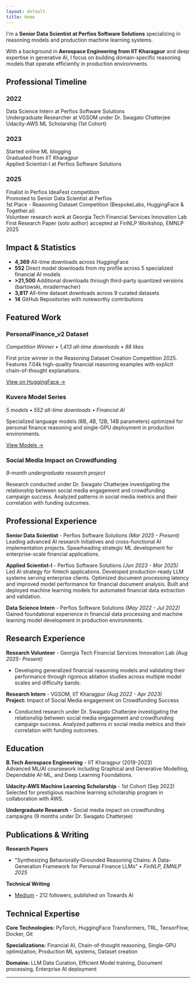 ```yaml
---
layout: default
title: Home
---
```


I'm a **Senior Data Scientist at Perfios Software Solutions** specializing in reasoning models and production machine learning systems.

With a background in **Aerospace Engineering from IIT Kharagpur** and deep expertise in generative AI, I focus on building domain-specific reasoning models that operate efficiently in production environments.

## Professional Timeline

<div class="timeline-minimal">
  <div class="timeline-year">
    <h3>2022</h3>
    <div class="year-events">
      <div class="event">Data Science Intern at Perfios Software Solutions</div>
      <div class="event">Undergraduate Researcher at VGSOM under Dr. Swagato Chatterjee</div>
      <div class="event">Udacity-AWS ML Scholarship (1st Cohort)</div>
    </div>
  </div>

  <div class="timeline-year">
    <h3>2023</h3>
    <div class="year-events">
      <div class="event">Started online ML blogging</div>
      <div class="event">Graduated from IIT Kharagpur</div>
      <div class="event">Applied Scientist-I at Perfios Software Solutions</div>
    </div>
  </div>

  <div class="timeline-year">
    <h3>2025</h3>
    <div class="year-events">
      <div class="event">Finalist in Perfios IdeaFest competition</div>
      <div class="event">Promoted to Senior Data Scientist at Perfios</div>
      <div class="event">1st Place - Reasoning Dataset Competition (BespokeLabs, HuggingFace & Together.ai)</div>
      <div class="event"> Volunteer research work at Georgia Tech Financial Services Innovation Lab</div>
      <div class="event">First Research Paper (solo author) accepted at FinNLP Workshop, EMNLP 2025</div>
    </div>
  </div>
</div>

## Impact & Statistics

* **4,369** All-time downloads across HuggingFace
* **552** Direct model downloads from my profile across 5 specialized financial AI models
* **>21,500** Additional downloads through third-party quantized versions (bartowski, mradermacher)
* **3,817** All-time dataset downloads across 9 curated datasets
* **14** GitHub Repositories with noteworthy contributions

## Featured Work

### PersonalFinance_v2 Dataset

*Competition Winner • 1,413 all-time downloads • 88 likes*

First prize winner in the Reasoning Dataset Creation Competition 2025. Features 7.04k high-quality financial reasoning examples with explicit chain-of-thought explanations.

[View on HuggingFace →](https://huggingface.co/datasets/akhil-theerthala/PersonalFinance_v2)

### Kuvera Model Series

*5 models • 552 all-time downloads • Financial AI*

Specialized language models (8B, 4B, 12B, 14B parameters) optimized for personal finance reasoning and single-GPU deployment in production environments.

[View Models →](https://huggingface.co/akhil-theerthala)

### Social Media Impact on Crowdfunding

*9-month undergraduate research project*

Research conducted under Dr. Swagato Chatterjee investigating the relationship between social media engagement and crowdfunding campaign success. Analyzed patterns in social media metrics and their correlation with funding outcomes.

## Professional Experience

**Senior Data Scientist** - Perfios Software Solutions *(Mar 2025 - Present)*  
Leading advanced AI research initiatives and cross-functional AI implementation projects. Spearheading strategic ML development for enterprise-scale financial applications.

**Applied Scientist-I** - Perfios Software Solutions *(Jun 2023 - Mar 2025)*  
Led AI strategy for fintech applications. Developed production-ready LLM systems serving enterprise clients. Optimized document processing latency and improved model performance for financial document analysis. Built and deployed machine learning models for automated financial data extraction and validation.

**Data Science Intern** - Perfios Software Solutions *(May 2022 - Jul 2022)*  
Gained foundational experience in financial data processing and machine learning model development in production environments.

## Research Experience

**Research Volunteer** - Georgia Tech Financial Services Innovation Lab *(Aug 2025- Present)*

* Developing generalized financial reasoning models and validating their performance through rigorous ablation studies across multiple model scales and difficulty bands.

**Research Intern** - VGSOM, IIT Kharagpur *(Aug 2022 - Apr 2023)*  
**Project:** Impact of Social Media engagement on Crowdfunding Success

* Conducted research under Dr. Swagato Chatterjee investigating the relationship between social media engagement and crowdfunding campaign success. Analyzed patterns in social media metrics and their correlation with funding outcomes.

## Education

**B.Tech Aerospace Engineering** - IIT Kharagpur (2019-2023)  
Advanced ML/AI coursework including Graphical and Generative Modelling, Dependable AI-ML, and Deep Learning Foundations.

**Udacity-AWS Machine Learning Scholarship** - 1st Cohort (Sep 2022)  
Selected for prestigious machine learning scholarship program in collaboration with AWS.

**Undergraduate Research** - Social media impact on crowdfunding campaigns (9 months under Dr. Swagato Chatterjee)

## Publications & Writing

**Research Papers**
* "Synthesizing Behaviorally-Grounded Reasoning Chains: A Data-Generation Framework for Personal Finance LLMs" • *FinNLP, EMNLP 2025*

**Technical Writing**
* [Medium](https://medium.com/@akhiltvsn) - 212 followers, published on Towards AI

## Technical Expertise

**Core Technologies:** PyTorch, HuggingFace Transformers, TRL, TensorFlow, Docker, Git

**Specializations:** Financial AI, Chain-of-thought reasoning, Single-GPU optimization, Production ML systems, Dataset creation

**Domains:** LLM Data Curation, Efficient Model training, Document processing, Enterprise AI deployment

---